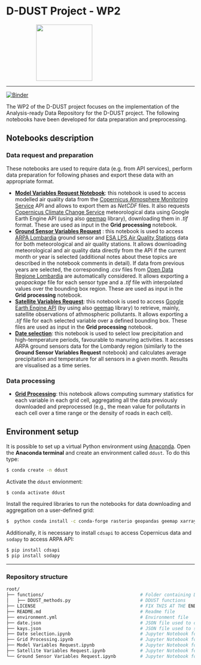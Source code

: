 # D-DUST Project - WP2
<img style="margin-right:80px; margin-left:80px" src=img/DDUST__Nero.png width="150"> 

---
[![Binder](https://mybinder.org/badge_logo.svg)](https://mybinder.org/v2/gh/opengeolab/D-DUST.git/WP2)

The WP2 of the D-DUST project focuses on the implementation of the Analysis-ready Data Repository for the D-DUST project. The following notebooks have been developed for data preparation and preprocessing.

## Notebooks description

### Data request and preparation
These notebooks are used to require data (e.g. from API services), perform data preparation for following phases and export these data with an appropriate format.
- [**Model Variables Request Notebook**](https://github.com/opengeolab/D-DUST/blob/WP2/Model%20Variables%20Request.ipynb): this notebook is used to access modelled air quality data from the [Copernicus Atmosphere Monitoring Service](https://atmosphere.copernicus.eu/data) API and allows to export them as *NetCDF* files. It also requests [Copernicus Climate Change Service](https://climate.copernicus.eu/) meteorological data using Google Earth Engine API (using also [geemap](https://geemap.org/) library), downloading them in *.tif* format. These are used as input in the **Grid processing** notebook.
- [**Ground Sensor Variables Request**](https://github.com/gisgeolab/D-DUST/blob/WP2/Ground%20Sensor%20Variables%20Request%20.ipynb) : this notebook is used to access [ARPA Lombardia](https://www.arpalombardia.it/Pages/ARPA_Home_Page.aspx) ground sensor and [ESA LPS Air Quality Stations](https://aqp.eo.esa.int/aqstation/) data for both meteorological and air quality stations. It allows downloading meteorological and air quality data directly from the API if the current month or year is selected (additional notes about these topics are described in the notebook comments in detail). If data from previous years are selected, the corresponding *.csv* files from [Open Data Regione Lombardia](https://www.dati.lombardia.it/) are automatically considered. It allows exporting a *geopackage* file for each sensor type and a *.tif* file with interpolated values over the bounding box region. These are used as input in the **Grid processing** notebook.
- [**Satellite Variables Request**](https://github.com/opengeolab/D-DUST/blob/WP2/Satellite%20Variables%20Request.ipynb): this notebook is used to access [Google Earth Engine API](https://developers.google.com/earth-engine/datasets) (by using also [geemap](https://geemap.org/) library) to retrieve, mainly, satellite observations of athmospheric pollutants. It allows exporting a *.tif* file for each selected variable over a defined bounding box. These files are used as input in the **Grid processing** notebook.
- [**Date selection**](https://github.com/opengeolab/D-DUST/blob/WP2/Date%20selection.ipynb): this notebook is used to select low precipitation and high-temperature periods, favourable to manuring activities. It accesses ARPA ground sensors data for the Lombardy region (similarly to the **Ground Sensor Variables Request** notebook) and calculates average precipitation and temperature for all sensors in a given month. Results are visualised as a time series.
### Data processing
- [**Grid Processing**](https://github.com/gisgeolab/D-DUST/blob/WP2/Grid%20Processing.ipynb): this notebook allows computing summary statistics for each variable in each grid cell, aggregating all the data previously downloaded and preprocessed (e.g., the mean value for pollutants in each cell over a time range or the density of roads in each cell).


## Environment setup

It is possible to set up a virtual Python environment using [Anaconda](https://anaconda.org). Open the **Anaconda terminal** and create an environment called `ddust`. To do this type: <br>
```sh
$ conda create -n ddust
```

Activate the `ddust` envionment: <br>
```sh
$ conda activate ddust
```

Install the required libraries to run the notebooks for data downloading and aggregation on a user-defined grid:<br>
```sh
$  python conda install -c conda-forge rasterio geopandas geemap xarray rioxarray rasterstats
```

Additionally, it is necessary to install `cdsapi` to access Copernicus data and `sodapy` to access ARPA API: <br>
```sh
$ pip install cdsapi
$ pip install sodapy
```

---

### Repository structure

```bash
root/ 
├── functions/                                    # Folder containing D-DUST functions
│   ├── DDUST_methods.py                          # DDUST functions
├── LICENSE                                       # FIX THIS AT THE END
├── README.md                                     # Readme file
├── environment.yml                               # Environment file
├── date.json                                     # JSON file used to define the processing time range
├── kays.json                                     # JSON file used to store tokens and key for CDSAPI and ARPA Socrata API
├── Date selection.ipynb                          # Jupyter Notebook for selecting best time ranges
├── Grid Processing.ipynb                         # Jupyter Notebook for grid processing
├── Model Variables Request.ipynb                 # Jupyter Notebook for requesting model data
├── Satellite Variables Request.ipynb             # Jupyter Notebook for requesting satellite data
└── Ground Sensor Variables Request.ipynb         # Jupyter Notebook for requesting ground sensor data

